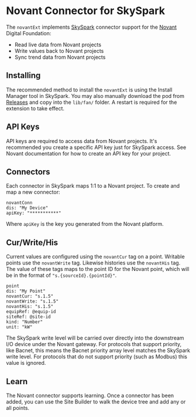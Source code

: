 # Novant Connector for SkySpark

The `novantExt` implements [SkySpark](https://skyfoundry.com) connector support
for the [Novant](https://novant.io) Digital Foundation:

  * Read live data from Novant projects
  * Write values back to Novant projects
  * Sync trend data from Novant projects

## Installing

[rel]: https://github.com/novant-io/novant-skyspark/releases

The recommended method to install the `novantExt` is using the Install Manager
tool in SkySpark. You may also manually download the pod from [Releases][rel]
and copy into the `lib/fan/` folder. A restart is required for the extension to
take effect.

## API Keys

API keys are required to access data from Novant projects.  It's recommended
you create a specific API key just for SkySpark access.  See Novant
documentation for how to create an API key for your project.


## Connectors

Each connector in SkySpark maps 1:1 to a Novant project. To create and map a
new connector:

    novantConn
    dis: "My Device"
    apiKey: "***********"

Where `apiKey` is the key you generated from the Novant platform.

## Cur/Write/His

Current values are configured using the `novantCur` tag on a point. Writable
points use the `novantWrite` tag.  Likewise histories use the `novantHis` tag.
The value of these tags maps to the point ID for the Novant point, which will
be in the format of `"s.{sourceId}.{pointId}"`.

    point
    dis: "My Point"
    novantCur: "s.1.5"
    novantWrite: "s.1.5"
    novantHis: "s.1.5"
    equipRef: @equip-id
    siteRef: @site-id
    kind: "Number"
    unit: "kW"

The SkySpark write level will be carried over directly into the downstream
I/O device under the Novant gateway.  For protocols that support priority, like
Bacnet, this means the Bacnet priority array level matches the SkySpark write
level. For protocols that do not support priority (such as Modbus) this value
is ignored.

## Learn

The Novant connector supports learning.  Once a connector has been added, you
can use the Site Builder to walk the device tree and add any or all points.
